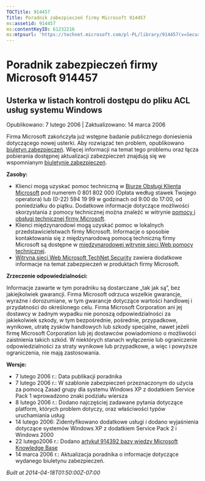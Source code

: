 ```yaml
---
TOCTitle: 914457
Title: Poradnik zabezpieczeń firmy Microsoft 914457
ms:assetid: 914457
ms:contentKeyID: 61232216
ms:mtpsurl: 'https://technet.microsoft.com/pl-PL/library/914457(v=Security.10)'
---
```


Poradnik zabezpieczeń firmy Microsoft 914457
============================================

Usterka w listach kontroli dostępu do pliku ACL usług systemu Windows
---------------------------------------------------------------------

Opublikowano: 7 lutego 2006 | Zaktualizowano: 14 marca 2006

Firma Microsoft zakończyła już wstępne badanie publicznego doniesienia dotyczącego nowej usterki. Aby rozwiązać ten problem, opublikowano [biuletyn zabezpieczeń](http://technet.microsoft.com/security/bulletin/ms06-011). Więcej informacji na temat tego problemu oraz łącza pobierania dostępnej aktualizacji zabezpieczeń znajdują się we wspomnianym [biuletynie zabezpieczeń](http://technet.microsoft.com/security/bulletin/ms06-011).

**Zasoby:**

-   Klienci mogą uzyskać pomoc techniczną w [Biurze Obsługi Klienta Microsoft](http://support.microsoft.com/contactus/?ws=support) pod numerem 0 801 802 000 (Opłata według stawek Twojego operatora) lub (0-22) 594 19 99 w godzinach od 9:00 do 17:00, od poniedziałku do piątku. Dodatkowe informacje dotyczące możliwości skorzystania z pomocy technicznej można znaleźć w witrynie [pomocy i obsługi technicznej firmy Microsoft](http://support.microsoft.com/).
-   Klienci międzynarodowi mogą uzyskać pomoc w lokalnych przedstawicielstwach firmy Microsoft. Informacje o sposobie kontaktowania się z międzynarodową pomocą techniczną firmy Microsoft są dostępne w [międzynarodowej witrynie sieci Web pomocy technicznej](http://go.microsoft.com/fwlink/?linkid=21155).
-   [Witryna sieci Web Microsoft TechNet Security](http://www.microsoft.com/poland/technet/security/default.mspx) zawiera dodatkowe informacje na temat zabezpieczeń w produktach firmy Microsoft.

**Zrzeczenie odpowiedzialności:**

Informacje zawarte w tym poradniku są dostarczane „tak jak są”, bez jakiejkolwiek gwarancji. Firma Microsoft odrzuca wszelkie gwarancje, wyraźne i dorozumiane, w tym gwarancje dotyczące wartości handlowej i przydatności do określonego celu. Firma Microsoft Corporation ani jej dostawcy w żadnym wypadku nie ponoszą odpowiedzialności za jakiekolwiek szkody, w tym bezpośrednie, pośrednie, przypadkowe, wynikowe, utratę zysków handlowych lub szkody specjalne, nawet jeżeli firmę Microsoft Corporation lub jej dostawców powiadomiono o możliwości zaistnienia takich szkód. W niektórych stanach wyłączenie lub ograniczenie odpowiedzialności za straty wynikowe lub przypadkowe, a więc i powyższe ograniczenia, nie mają zastosowania.

**Wersje:**

-   7 lutego 2006 r.: Data publikacji poradnika
-   7 lutego 2006 r.: W szablonie zabezpieczeń przeznaczonym do użycia za pomocą Zasad grupy dla systemu Windows XP z dodatkiem Service Pack 1 wprowadzono znaki podziału wiersza
-   8 lutego 2006 r.: Dodano najczęściej zadawane pytania dotyczące platform, których problem dotyczy, oraz właściwości typów uruchamiania usług
-   14 lutego 2006: Zidentyfikowano dodatkowe usługi i dodano wyjaśnienia dotyczące systemów Windows XP z dodatkiem Service Pack 2 i Windows 2000
-   22 lutego2006 r.: Dodano [artykuł 914392 bazy wiedzy Microsoft Knowledge Base](http://support.microsoft.com/kb/914392)
-   14 marca 2006 r.: Aktualizacja poradnika o informacje dotyczące wydanego biuletynu zabezpieczeń.

*Built at 2014-04-18T01:50:00Z-07:00*
